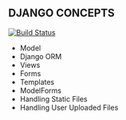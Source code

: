 DJANGO CONCEPTS
---------------
[![Build Status](https://travis-ci.org/seenureddy/django-basic-concepts.svg?branch=master)](https://travis-ci.org/seenureddy/django-basic-concepts)


- Model
- Django ORM
- Views
- Forms
- Templates
- ModelForms
- Handling Static Files
- Handling User Uploaded Files
